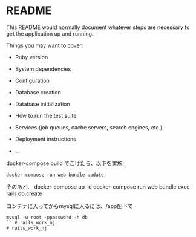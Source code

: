 # README

This README would normally document whatever steps are necessary to get the
application up and running.

Things you may want to cover:

* Ruby version

* System dependencies

* Configuration

* Database creation

* Database initialization

* How to run the test suite

* Services (job queues, cache servers, search engines, etc.)

* Deployment instructions

* ...



docker-compose build
でこけたら、以下を実施
```
docker-compose run web bundle update
```

そのあと、
docker-compose up -d
docker-compose run web bundle exec rails db:create


コンテナに入ってからmysqlに入るには、/app配下で
```
mysql -u root -ppassword -h db
```# rails_work_nj
# rails_work_nj

